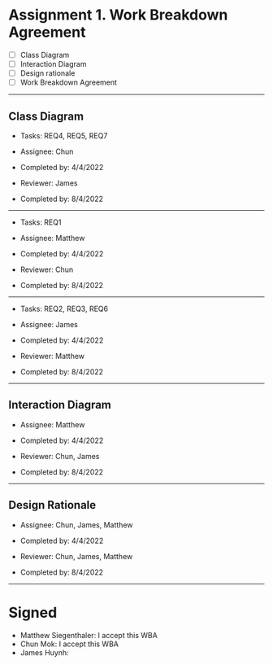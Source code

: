 # Assignment 1. Work Breakdown Agreement
- [ ] Class Diagram
- [ ] Interaction Diagram
- [ ] Design rationale
- [ ] Work Breakdown Agreement
---
## Class Diagram
* Tasks:            REQ4, REQ5, REQ7  
* Assignee:         Chun  
* Completed by:     4/4/2022  
  
* Reviewer:         James  
* Completed by:     8/4/2022  
---
* Tasks:            REQ1
* Assignee:         Matthew
* Completed by:     4/4/2022  

* Reviewer:         Chun
* Completed by:     8/4/2022
---
* Tasks:            REQ2, REQ3, REQ6
* Assignee:         James
* Completed by:     4/4/2022

* Reviewer:         Matthew
* Completed by:     8/4/2022
---
## Interaction Diagram
* Assignee:         Matthew
* Completed by:     4/4/2022

* Reviewer:         Chun, James
* Completed by:     8/4/2022
---
## Design Rationale
* Assignee:         Chun, James, Matthew
* Completed by:     4/4/2022

* Reviewer:         Chun, James, Matthew
* Completed by:     8/4/2022
---
# Signed
* Matthew Siegenthaler: I accept this WBA
* Chun Mok: I accept this WBA
* James Huynh: 
